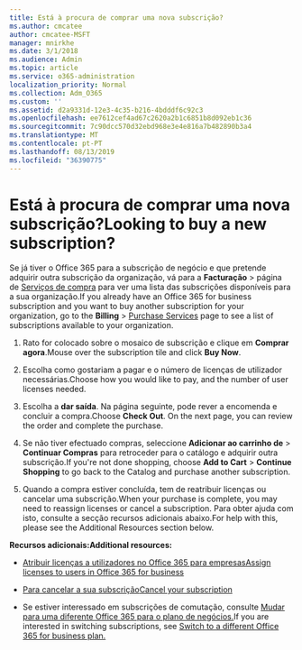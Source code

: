 ```yaml
---
title: Está à procura de comprar uma nova subscrição?
ms.author: cmcatee
author: cmcatee-MSFT
manager: mnirkhe
ms.date: 3/1/2018
ms.audience: Admin
ms.topic: article
ms.service: o365-administration
localization_priority: Normal
ms.collection: Adm_O365
ms.custom: ''
ms.assetid: d2a9331d-12e3-4c35-b216-4bdddf6c92c3
ms.openlocfilehash: ee7612cef4ad67c2620a2b1c6851b8d092eb1c36
ms.sourcegitcommit: 7c90dcc570d32ebd968e3e4e816a7b482890b3a4
ms.translationtype: MT
ms.contentlocale: pt-PT
ms.lasthandoff: 08/13/2019
ms.locfileid: "36390775"
---
```

# <a name="looking-to-buy-a-new-subscription"></a><span data-ttu-id="3c98c-102">Está à procura de comprar uma nova subscrição?</span><span class="sxs-lookup"><span data-stu-id="3c98c-102">Looking to buy a new subscription?</span></span>

<span data-ttu-id="3c98c-103">Se já tiver o Office 365 para a subscrição de negócio e que pretende adquirir outra subscrição da organização, vá para a **Facturação** \> página de [Serviços de compra](https://go.microsoft.com/fwlink/p/?linkid=868433) para ver uma lista das subscrições disponíveis para a sua organização.</span><span class="sxs-lookup"><span data-stu-id="3c98c-103">If you already have an Office 365 for business subscription and you want to buy another subscription for your organization, go to the **Billing** \> [Purchase Services](https://go.microsoft.com/fwlink/p/?linkid=868433) page to see a list of subscriptions available to your organization.</span></span>
 
1. <span data-ttu-id="3c98c-104">Rato for colocado sobre o mosaico de subscrição e clique em **Comprar agora**.</span><span class="sxs-lookup"><span data-stu-id="3c98c-104">Mouse over the subscription tile and click **Buy Now**.</span></span>

2. <span data-ttu-id="3c98c-105">Escolha como gostariam a pagar e o número de licenças de utilizador necessárias.</span><span class="sxs-lookup"><span data-stu-id="3c98c-105">Choose how you would like to pay, and the number of user licenses needed.</span></span>

3. <span data-ttu-id="3c98c-106">Escolha a **dar saída**. Na página seguinte, pode rever a encomenda e concluir a compra.</span><span class="sxs-lookup"><span data-stu-id="3c98c-106">Choose **Check Out**. On the next page, you can review the order and complete the purchase.</span></span>

4. <span data-ttu-id="3c98c-107">Se não tiver efectuado compras, seleccione **Adicionar ao carrinho de** \> **Continuar Compras** para retroceder para o catálogo e adquirir outra subscrição.</span><span class="sxs-lookup"><span data-stu-id="3c98c-107">If you're not done shopping, choose **Add to Cart** \> **Continue Shopping** to go back to the Catalog and purchase another subscription.</span></span> 

5. <span data-ttu-id="3c98c-108">Quando a compra estiver concluída, tem de reatribuir licenças ou cancelar uma subscrição.</span><span class="sxs-lookup"><span data-stu-id="3c98c-108">When your purchase is complete, you may need to reassign licenses or cancel a subscription.</span></span> <span data-ttu-id="3c98c-109">Para obter ajuda com isto, consulte a secção recursos adicionais abaixo.</span><span class="sxs-lookup"><span data-stu-id="3c98c-109">For help with this, please see the Additional Resources section below.</span></span>

 <span data-ttu-id="3c98c-110">**Recursos adicionais:**</span><span class="sxs-lookup"><span data-stu-id="3c98c-110">**Additional resources:**</span></span>
  
- [<span data-ttu-id="3c98c-111">Atribuir licenças a utilizadores no Office 365 para empresas</span><span class="sxs-lookup"><span data-stu-id="3c98c-111">Assign licenses to users in Office 365 for business</span></span>](https://docs.microsoft.com/en-us/office365/admin/subscriptions-and-billing/assign-licenses-to-users)
    
- [<span data-ttu-id="3c98c-112">Para cancelar a sua subscrição</span><span class="sxs-lookup"><span data-stu-id="3c98c-112">Cancel your subscription</span></span>](https://docs.microsoft.com/en-us/office365/admin/subscriptions-and-billing/cancel-your-subscription)
    
- <span data-ttu-id="3c98c-113">Se estiver interessado em subscrições de comutação, consulte [Mudar para uma diferente Office 365 para o plano de negócios.](https://docs.microsoft.com/en-us/office365/admin/subscriptions-and-billing/switch-to-a-different-plan)</span><span class="sxs-lookup"><span data-stu-id="3c98c-113">If you are interested in switching subscriptions, see [Switch to a different Office 365 for business plan.](https://docs.microsoft.com/en-us/office365/admin/subscriptions-and-billing/switch-to-a-different-plan)</span></span>